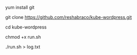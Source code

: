 yum install git

git clone https://github.com/reshabraco/kube-wordpress.git

cd kube-wordpress

chmod +x run.sh

./run.sh > log.txt
